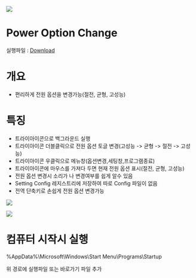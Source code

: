 ![](https://paper-attachments.dropbox.com/s_1C01DDF108D4B3C985AB4AF90946259C94A4A5EB47AFFAEF47EC673CEE89C8A2_1598944801887_image.png)

# Power Option Change

실행파일 : [Download](https://github.com/jikjky/PowerOptionChange/raw/master/Power.exe)

# 개요
- 편리하게 전원 옵션을 변경가능(절전, 균형, 고성능)

# 특징
- 트라이아이콘으로 백그라운드 실행
- 트라이아이콘 더블클릭으로 전원 옵션 토글 변경(고성능 -> 균형 -> 절전 -> 고성능)
- 트라이아이콘 우클릭으로 메뉴창(옵션변경,세팅창,프로그램종료)
- 트라이아이콘에 마우스를 가져다 두면 현재 전원 옵션 표시(절전, 균형, 고성능)
- 전원 옵션 변경시 소리가 나 변경여부를 쉽게 알수 있음
- Setting Config 레지스트리에 저장하여 따로 Config 파일이 없음
- 전역 단축키로 손쉽게 전원 옵션 변경가능


![](https://paper-attachments.dropbox.com/s_1C01DDF108D4B3C985AB4AF90946259C94A4A5EB47AFFAEF47EC673CEE89C8A2_1598966890323_image.png)



![](https://paper-attachments.dropbox.com/s_1C01DDF108D4B3C985AB4AF90946259C94A4A5EB47AFFAEF47EC673CEE89C8A2_1598966905260_image.png)



# 컴퓨터 시작시 실행  

%AppData%\Microsoft\Windows\Start Menu\Programs\Startup

위 경로에 실행파일 또는 바로가기 파일 추가
